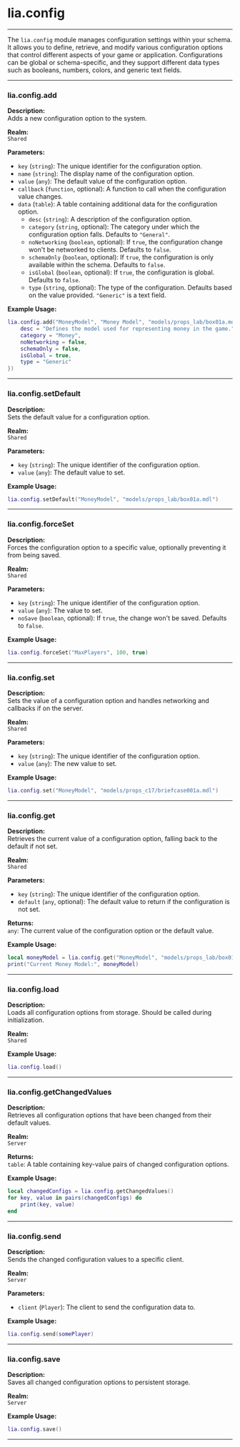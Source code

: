 # lia.config

---

The `lia.config` module manages configuration settings within your schema. It allows you to define, retrieve, and modify various configuration options that control different aspects of your game or application. Configurations can be global or schema-specific, and they support different data types such as booleans, numbers, colors, and generic text fields.

---

### **lia.config.add**

**Description:**  
Adds a new configuration option to the system.

**Realm:**  
`Shared`

**Parameters:**  

- `key` (`string`): The unique identifier for the configuration option.
- `name` (`string`): The display name of the configuration option.
- `value` (`any`): The default value of the configuration option.
- `callback` (`function`, optional): A function to call when the configuration value changes.
- `data` (`table`): A table containing additional data for the configuration option.
  - `desc` (`string`): A description of the configuration option.
  - `category` (`string`, optional): The category under which the configuration option falls. Defaults to `"General"`.
  - `noNetworking` (`boolean`, optional): If `true`, the configuration change won't be networked to clients. Defaults to `false`.
  - `schemaOnly` (`boolean`, optional): If `true`, the configuration is only available within the schema. Defaults to `false`.
  - `isGlobal` (`boolean`, optional): If `true`, the configuration is global. Defaults to `false`.
  - `type` (`string`, optional): The type of the configuration. Defaults based on the value provided. `"Generic"` is a text field.

**Example Usage:**
```lua
lia.config.add("MoneyModel", "Money Model", "models/props_lab/box01a.mdl", nil, {
    desc = "Defines the model used for representing money in the game.",
    category = "Money",
    noNetworking = false,
    schemaOnly = false,
    isGlobal = true,
    type = "Generic"
})
```

---

### **lia.config.setDefault**

**Description:**  
Sets the default value for a configuration option.

**Realm:**  
`Shared`

**Parameters:**  

- `key` (`string`): The unique identifier of the configuration option.
- `value` (`any`): The default value to set.

**Example Usage:**
```lua
lia.config.setDefault("MoneyModel", "models/props_lab/box01a.mdl")
```

---

### **lia.config.forceSet**

**Description:**  
Forces the configuration option to a specific value, optionally preventing it from being saved.

**Realm:**  
`Shared`

**Parameters:**  

- `key` (`string`): The unique identifier of the configuration option.
- `value` (`any`): The value to set.
- `noSave` (`boolean`, optional): If `true`, the change won't be saved. Defaults to `false`.

**Example Usage:**
```lua
lia.config.forceSet("MaxPlayers", 100, true)
```

---

### **lia.config.set**

**Description:**  
Sets the value of a configuration option and handles networking and callbacks if on the server.

**Realm:**  
`Shared`

**Parameters:**  

- `key` (`string`): The unique identifier of the configuration option.
- `value` (`any`): The new value to set.

**Example Usage:**
```lua
lia.config.set("MoneyModel", "models/props_c17/briefcase001a.mdl")
```

---

### **lia.config.get**

**Description:**  
Retrieves the current value of a configuration option, falling back to the default if not set.

**Realm:**  
`Shared`

**Parameters:**  

- `key` (`string`): The unique identifier of the configuration option.
- `default` (`any`, optional): The default value to return if the configuration is not set.

**Returns:**  
`any`: The current value of the configuration option or the default value.

**Example Usage:**
```lua
local moneyModel = lia.config.get("MoneyModel", "models/props_lab/box01a.mdl")
print("Current Money Model:", moneyModel)
```

---

### **lia.config.load**

**Description:**  
Loads all configuration options from storage. Should be called during initialization.

**Realm:**  
`Shared`

**Example Usage:**
```lua
lia.config.load()
```

---

### **lia.config.getChangedValues**

**Description:**  
Retrieves all configuration options that have been changed from their default values.

**Realm:**  
`Server`

**Returns:**  
`table`: A table containing key-value pairs of changed configuration options.

**Example Usage:**
```lua
local changedConfigs = lia.config.getChangedValues()
for key, value in pairs(changedConfigs) do
    print(key, value)
end
```

---

### **lia.config.send**

**Description:**  
Sends the changed configuration values to a specific client.

**Realm:**  
`Server`

**Parameters:**  

- `client` (`Player`): The client to send the configuration data to.

**Example Usage:**
```lua
lia.config.send(somePlayer)
```

---

### **lia.config.save**

**Description:**  
Saves all changed configuration options to persistent storage.

**Realm:**  
`Server`

**Example Usage:**
```lua
lia.config.save()
```

---